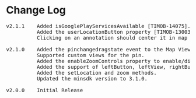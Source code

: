 # Change Log
<pre>
v2.1.1    Added isGooglePlayServicesAvailable [TIMOB-14075].
          Added the userLocationButton property [TIMOB-13003].
          Clicking on an annotation should center it in map view [TIMOB-13778].

v2.1.0    Added the pinchangedragstate event to the Map View.
          Supported custom views for the pin.
          Added the enableZoomControls property to enable/disable zoom controls.
          Added the support of leftButton, leftView, rightButton and leftView for annotations.
          Added the setLocation and zoom methods.
          Updated the minsdk version to 3.1.0.

v2.0.0    Initial Release
